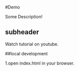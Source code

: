#Demo

Some Description!

## subheader

Watch tutorial on youtube.

##local development

1.open index.html in your browser.
